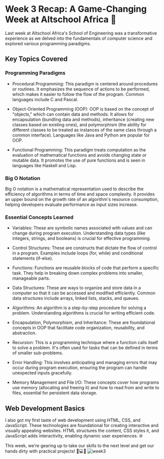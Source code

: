 # Week 3 Recap: A Game-Changing Week at Altschool Africa 🚀

Last week at Altschool Africa's School of Engineering was a transformative experience as we delved into the fundamentals of computer science and explored various programming paradigms. 

## Key Topics Covered

### Programming Paradigms
- Procedural Programming: This paradigm is centered around procedures or routines. It emphasizes the sequence of actions to be performed, which makes it easier to follow the flow of the program. Common languages include C and Pascal.
  
- Object-Oriented Programming (OOP): OOP is based on the concept of "objects," which can contain data and methods. It allows for encapsulation (bundling data and methods), inheritance (creating new classes based on existing ones), and polymorphism (the ability for different classes to be treated as instances of the same class through a common interface). Languages like Java and Python are popular for OOP.

- Functional Programming: This paradigm treats computation as the evaluation of mathematical functions and avoids changing state or mutable data. It promotes the use of pure functions and is seen in languages like Haskell and Lisp.

### Big O Notation
Big O notation is a mathematical representation used to describe the efficiency of algorithms in terms of time and space complexity. It provides an upper bound on the growth rate of an algorithm's resource consumption, helping developers evaluate performance as input sizes increase.

### Essential Concepts Learned
- Variables: These are symbolic names associated with values and can change during program execution. Understanding data types (like integers, strings, and booleans) is crucial for effective programming.

- Control Structures: These are constructs that dictate the flow of control in a program. Examples include loops (for, while) and conditional statements (if-else).

- Functions: Functions are reusable blocks of code that perform a specific task. They help in breaking down complex problems into smaller, manageable parts.

- Data Structures: These are ways to organize and store data in a computer so that it can be accessed and modified efficiently. Common data structures include arrays, linked lists, stacks, and queues.

- Algorithms: An algorithm is a step-by-step procedure for solving a problem. Understanding algorithms is crucial for writing efficient code.

- Encapsulation, Polymorphism, and Inheritance: These are foundational concepts in OOP that facilitate code organization, reusability, and abstraction.

- Recursion: This is a programming technique where a function calls itself to solve a problem. It's often used for tasks that can be defined in terms of smaller sub-problems.

- Error Handling: This involves anticipating and managing errors that may occur during program execution, ensuring the program can handle unexpected inputs gracefully.

- Memory Management and File I/O: These concepts cover how programs use memory (allocating and freeing it) and how to read from and write to files, essential for persistent data storage.

## Web Development Basics
I also got my first taste of web development using HTML, CSS, and JavaScript. These technologies are foundational for creating interactive and visually appealing websites. HTML structures the content, CSS styles it, and JavaScript adds interactivity, enabling dynamic user experiences. 🌐

This week, we're gearing up to take our skills to the next level and get our hands dirty with practical projects! 💪💻✨
![week3](https://github.com/Joseph-Ibeh/AltSchool_learning_journey/blob/main/images/random%20use.jpg)


